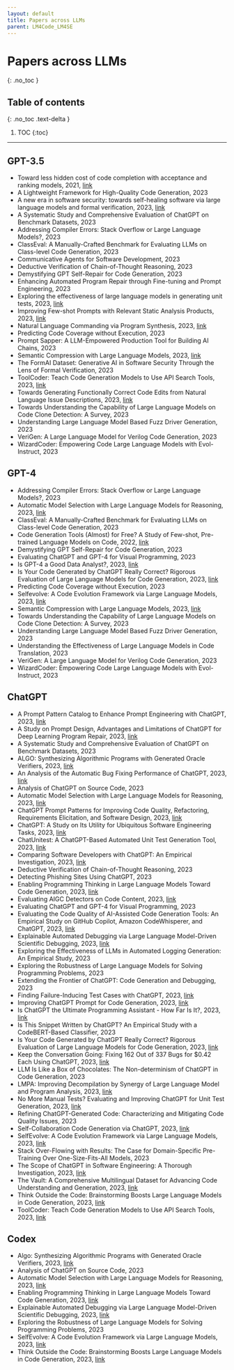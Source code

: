 ```yaml
---
layout: default
title: Papers across LLMs
parent: LM4Code_LM4SE
---
```

# Papers across LLMs
{: .no_toc }

## Table of contents
{: .no_toc .text-delta }

1. TOC
{:toc}

---

## GPT-3.5
- Toward less hidden cost of code completion with acceptance and ranking models, 2021, [link](http://arxiv.org/abs/2106.13928)
- A Lightweight Framework for High-Quality Code Generation, 2023
- A new era in software security: towards self-healing software via large language models and formal verification, 2023, [link](http://arxiv.org/abs/2305.14752)
- A Systematic Study and Comprehensive Evaluation of ChatGPT on Benchmark Datasets, 2023
- Addressing Compiler Errors: Stack Overflow or Large Language Models?, 2023
- ClassEval: A Manually-Crafted Benchmark for Evaluating LLMs on Class-level Code Generation, 2023
- Communicative Agents for Software Development, 2023
- Deductive Verification of Chain-of-Thought Reasoning, 2023
- Demystifying GPT Self-Repair for Code Generation, 2023
- Enhancing Automated Program Repair through Fine-tuning and Prompt Engineering, 2023
- Exploring the effectiveness of large language models in generating unit tests, 2023, [link](http://arxiv.org/abs/2305.00418)
- Improving Few-shot Prompts with Relevant Static Analysis Products, 2023, [link](http://arxiv.org/abs/2304.06815)
- Natural Language Commanding via Program Synthesis, 2023, [link](http://arxiv.org/abs/2306.03460)
- Predicting Code Coverage without Execution, 2023
- Prompt Sapper: A LLM-Empowered Production Tool for Building AI Chains, 2023
- Semantic Compression with Large Language Models, 2023, [link](http://arxiv.org/abs/2304.12512)
- The FormAI Dataset: Generative AI in Software Security Through the Lens of Formal Verification, 2023
- ToolCoder: Teach Code Generation Models to Use API Search Tools, 2023, [link](http://arxiv.org/abs/2305.04032)
- Towards Generating Functionally Correct Code Edits from Natural Language Issue Descriptions, 2023, [link](http://arxiv.org/abs/2304.03816)
- Towards Understanding the Capability of Large Language Models on Code Clone Detection: A Survey, 2023
- Understanding Large Language Model Based Fuzz Driver Generation, 2023
- VeriGen: A Large Language Model for Verilog Code Generation, 2023
- WizardCoder: Empowering Code Large Language Models with Evol-Instruct, 2023


## GPT-4
- Addressing Compiler Errors: Stack Overflow or Large Language Models?, 2023
- Automatic Model Selection with Large Language Models for Reasoning, 2023, [link](http://arxiv.org/abs/2305.14333)
- ClassEval: A Manually-Crafted Benchmark for Evaluating LLMs on Class-level Code Generation, 2023
- Code Generation Tools (Almost) for Free? A Study of Few-shot, Pre-trained Language Models on Code, 2022, [link](http://arxiv.org/abs/2206.01335)
- Demystifying GPT Self-Repair for Code Generation, 2023
- Evaluating ChatGPT and GPT-4 for Visual Programming, 2023
- Is GPT-4 a Good Data Analyst?, 2023, [link](http://arxiv.org/abs/2305.15038)
- Is Your Code Generated by ChatGPT Really Correct? Rigorous Evaluation of Large Language Models for Code Generation, 2023, [link](http://arxiv.org/abs/2305.01210)
- Predicting Code Coverage without Execution, 2023
- Selfevolve: A Code Evolution Framework via Large Language Models, 2023, [link](http://arxiv.org/abs/2306.02907)
- Semantic Compression with Large Language Models, 2023, [link](http://arxiv.org/abs/2304.12512)
- Towards Understanding the Capability of Large Language Models on Code Clone Detection: A Survey, 2023
- Understanding Large Language Model Based Fuzz Driver Generation, 2023
- Understanding the Effectiveness of Large Language Models in Code Translation, 2023
- VeriGen: A Large Language Model for Verilog Code Generation, 2023
- WizardCoder: Empowering Code Large Language Models with Evol-Instruct, 2023


## ChatGPT
- A Prompt Pattern Catalog to Enhance Prompt Engineering with ChatGPT, 2023, [link](http://arxiv.org/abs/2302.11382)
- A Study on Prompt Design, Advantages and Limitations of ChatGPT for Deep Learning Program Repair, 2023, [link](http://arxiv.org/abs/2304.08191)
- A Systematic Study and Comprehensive Evaluation of ChatGPT on Benchmark Datasets, 2023
- ALGO: Synthesizing Algorithmic Programs with Generated Oracle Verifiers, 2023, [link](http://arxiv.org/abs/2305.14591)
- An Analysis of the Automatic Bug Fixing Performance of ChatGPT, 2023, [link](http://arxiv.org/abs/2301.08653)
- Analysis of ChatGPT on Source Code, 2023
- Automatic Model Selection with Large Language Models for Reasoning, 2023, [link](http://arxiv.org/abs/2305.14333)
- ChatGPT Prompt Patterns for Improving Code Quality, Refactoring, Requirements Elicitation, and Software Design, 2023, [link](http://arxiv.org/abs/2303.07839)
- ChatGPT: A Study on Its Utility for Ubiquitous Software Engineering Tasks, 2023, [link](http://arxiv.org/abs/2305.16837)
- ChatUnitest: A ChatGPT-Based Automated Unit Test Generation Tool, 2023, [link](http://arxiv.org/abs/2305.04764)
- Comparing Software Developers with ChatGPT: An Empirical Investigation, 2023, [link](http://arxiv.org/abs/2305.11837)
- Deductive Verification of Chain-of-Thought Reasoning, 2023
- Detecting Phishing Sites Using ChatGPT, 2023
- Enabling Programming Thinking in Large Language Models Toward Code Generation, 2023, [link](http://arxiv.org/abs/2305.06599)
- Evaluating AIGC Detectors on Code Content, 2023, [link](http://arxiv.org/abs/2304.05193)
- Evaluating ChatGPT and GPT-4 for Visual Programming, 2023
- Evaluating the Code Quality of AI-Assisted Code Generation Tools: An Empirical Study on GitHub Copilot, Amazon CodeWhisperer, and ChatGPT, 2023, [link](http://arxiv.org/abs/2304.10778)
- Explainable Automated Debugging via Large Language Model-Driven Scientific Debugging, 2023, [link](http://arxiv.org/abs/2304.02195)
- Exploring the Effectiveness of LLMs in Automated Logging Generation: An Empirical Study, 2023
- Exploring the Robustness of Large Language Models for Solving Programming Problems, 2023
- Extending the Frontier of ChatGPT: Code Generation and Debugging, 2023
- Finding Failure-Inducing Test Cases with ChatGPT, 2023, [link](http://arxiv.org/abs/2304.11686)
- Improving ChatGPT Prompt for Code Generation, 2023, [link](http://arxiv.org/abs/2305.08360)
- Is ChatGPT the Ultimate Programming Assistant - How Far Is It?, 2023, [link](http://arxiv.org/abs/2304.11938)
- Is This Snippet Written by ChatGPT? An Empirical Study with a CodeBERT-Based Classifier, 2023
- Is Your Code Generated by ChatGPT Really Correct? Rigorous Evaluation of Large Language Models for Code Generation, 2023, [link](http://arxiv.org/abs/2305.01210)
- Keep the Conversation Going: Fixing 162 Out of 337 Bugs for $0.42 Each Using ChatGPT, 2023, [link](http://arxiv.org/abs/2304.00385)
- LLM Is Like a Box of Chocolates: The Non-determinism of ChatGPT in Code Generation, 2023
- LMPA: Improving Decompilation by Synergy of Large Language Model and Program Analysis, 2023, [link](http://arxiv.org/abs/2306.02546)
- No More Manual Tests? Evaluating and Improving ChatGPT for Unit Test Generation, 2023, [link](http://arxiv.org/abs/2305.04207)
- Refining ChatGPT-Generated Code: Characterizing and Mitigating Code Quality Issues, 2023
- Self-Collaboration Code Generation via ChatGPT, 2023, [link](http://arxiv.org/abs/2304.07590)
- SelfEvolve: A Code Evolution Framework via Large Language Models, 2023, [link](http://arxiv.org/abs/2306.02907)
- Stack Over-Flowing with Results: The Case for Domain-Specific Pre-Training Over One-Size-Fits-All Models, 2023
- The Scope of ChatGPT in Software Engineering: A Thorough Investigation, 2023, [link](http://arxiv.org/abs/2305.12138)
- The Vault: A Comprehensive Multilingual Dataset for Advancing Code Understanding and Generation, 2023, [link](http://arxiv.org/abs/2305.06156)
- Think Outside the Code: Brainstorming Boosts Large Language Models in Code Generation, 2023, [link](http://arxiv.org/abs/2305.10679)
- ToolCoder: Teach Code Generation Models to Use API Search Tools, 2023, [link](http://arxiv.org/abs/2305.04032)


## Codex
- Algo: Synthesizing Algorithmic Programs with Generated Oracle Verifiers, 2023, [link](http://arxiv.org/abs/2305.14591)
- Analysis of ChatGPT on Source Code, 2023
- Automatic Model Selection with Large Language Models for Reasoning, 2023, [link](http://arxiv.org/abs/2305.14333)
- Enabling Programming Thinking in Large Language Models Toward Code Generation, 2023, [link](http://arxiv.org/abs/2305.06599)
- Explainable Automated Debugging via Large Language Model-Driven Scientific Debugging, 2023, [link](http://arxiv.org/abs/2304.02195)
- Exploring the Robustness of Large Language Models for Solving Programming Problems, 2023
- SelfEvolve: A Code Evolution Framework via Large Language Models, 2023, [link](http://arxiv.org/abs/2306.02907)
- Think Outside the Code: Brainstorming Boosts Large Language Models in Code Generation, 2023, [link](http://arxiv.org/abs/2305.10679)
